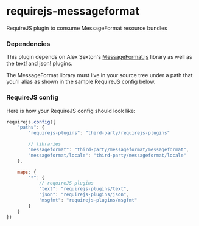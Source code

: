 requirejs-messageformat
=======================

RequireJS plugin to consume MessageFormat resource bundles

### Dependencies
This plugin depends on Alex Sexton's [MessageFormat.js](https://github.com/SlexAxton/messageformat.js) library as well as the text! and json! plugins.

The MessageFormat library must live in your source tree under a path that you'll alias as shown in the sample RequireJS config below.

### RequireJS config

Here is how your RequireJS config should look like:

```javascript
requirejs.config({
    "paths": {
        "requirejs-plugins": "third-party/requirejs-plugins"

        // libraries
        "messageformat": "third-party/messageformat/messageformat",
        "messageformat/locale": "third-party/messageformat/locale"
    },

    maps: {
        "*": {
            // requireJS plugins
            "text": "requirejs-plugins/text",
            "json": "requirejs-plugins/json",
            "msgfmt": "requirejs-plugins/msgfmt"
        }
    }
})
```
